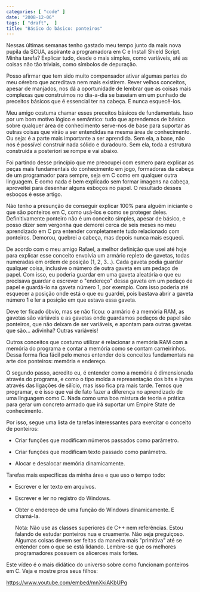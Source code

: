 ```yaml
---
categories: [ "code" ]
date: "2008-12-06"
tags: [ "draft",  ]
title: "Básico do básico: ponteiros"
---
```

Nessas últimas semanas tenho gastado meu tempo junto da mais nova pupila
da SCUA, aspirante a programadora em C e Install Shield Script. Minha
tarefa? Explicar tudo, desde o mais simples, como variáveis, até as
coisas não tão triviais, como símbolos de depuração.

Posso afirmar que tem sido muito compensador ativar algumas partes do
meu cérebro que acreditava nem mais existirem. Rever velhos conceitos,
apesar de manjados, nos dá a oportunidade de lembrar que as coisas
mais complexas que construímos no dia-a-dia se baseiam em um punhado de
preceitos básicos que é essencial ter na cabeça. E nunca esquecê-los.

Meu amigo costuma chamar esses preceitos básicos de fundamentais. Isso
por um bom motivo lógico e semântico: tudo que aprendemos de
básico sobre qualquer área de conhecimento serve-nos de base para
suportar as outras coisas que virão a ser entendidas na mesma área de
conhecimento. Ou seja: é a parte mais importante a ser aprendida. Sem
ela, a base, não nos é possível construir nada sólido e duradouro. Sem
ela, toda a estrutura construída a posteriori se rompe e vai abaixo.

Foi partindo desse princípio que me preocupei com esmero para explicar
as peças mais fundamentais do conhecimento em jogo, formadoras da
cabeça de um programador para sempre, seja em C como em qualquer outra
linguagem. E como nada é bem explicado sem formar imagens na cabeça,
aproveitei para desenhar alguns esboços no papel. O resultado desses
esboços é esse artigo.

Não tenho a presunção de conseguir explicar 100% para alguém
iniciante o que são ponteiros em C, como usá-los e como se proteger
deles. Definitivamente ponteiro não é um conceito simples, apesar de
básico, e posso dizer sem vergonha que demorei cerca de seis meses no
meu aprendizado em C pra entender completamente tudo relacionado com
ponteiros. Demorou, quebrei a cabeça, mas depois nunca mais esqueci.

De acordo com o meu amigo Rafael, a melhor definição que usei até hoje
para explicar esse conceito envolvia um armário repleto de gavetas,
todas numeradas em ordem de posição (1, 2, 3...). Cada gaveta podia
guardar qualquer coisa, inclusive o número de outra gaveta em um pedaço
de papel. Com isso, eu poderia guardar em uma gaveta aleatória o que eu
precisava guardar e escrever o "endereço" dessa gaveta em um pedaço de
papel e guardá-lo na gaveta número 1, por exemplo. Com isso poderia
até esquecer a posição onde está o que eu guardei, pois bastava
abrir a gaveta número 1 e ler a posição em que estava essa gaveta.

Deve ter ficado óbvio, mas se não ficou: o armário é a memória RAM,
as gavetas são váriáveis e as gavetas onde guardamos pedaços de papel
são ponteiros, que não deixam de ser variáveis, e apontam para outras
gavetas que são... adivinha? Outras variáveis!

Outros conceitos que costumo utilizar é relacionar a memória
RAM com a memória do programa e contar a memória como se contam
carneirinhos. Dessa forma fica fácil pelo menos entender dois conceitos
fundamentais na arte dos ponteiros: memória e endereço.

O segundo passo, acredito eu, é entender como a memória é dimensionada
através do programa, e como o tipo molda a representação dos bits
e bytes através das ligações de silício, mas isso fica pra mais
tarde. Temos que programar, e é isso que vai de fato fazer a diferença
no aprendizado de uma linguagem como C. Nada como uma boa mistura de
teoria e prática para gerar um concreto armado que irá suportar um
Empire State de conhecimento.

Por isso, segue uma lista de tarefas interessantes para exercitar o
conceito de ponteiros:

	
  * Criar funções que modificam números passados como parâmetro.

	
  * Criar funções que modificam texto passado como parâmetro.

	
  * Alocar e desalocar memória dinamicamente.

Tarefas mais específicas da minha área e que uso o tempo todo:

	
  * Escrever e ler texto em arquivos.

	
  * Escrever e ler no registro do Windows.

	
  * Obter o endereço de uma função do Windows dinamicamente. E
  chamá-la.

    Nota: Não use as classes superiores de C++ nem referências. Estou
    falando de estudar ponteiros nua e cruamente. Não seja
    preguiçoso. Algumas coisas devem ser feitas da maneira mais
    "primitiva" até se entender com o que se está lidando. Lembre-se
    que os melhores programadores possuem os alicerces mais fortes.

Este vídeo é o mais didático do universo sobre como funcionam ponteiros
em C. Veja e mostre pros seus filhos:

https://www.youtube.com/embed/mnXkiAKbUPg

